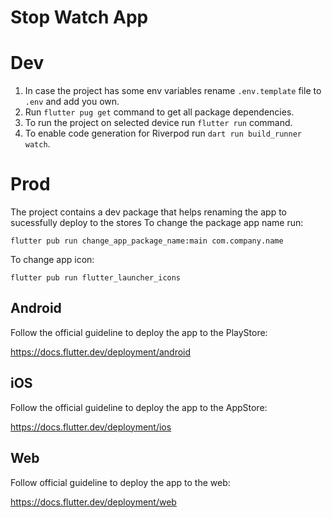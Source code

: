 # Stop Watch App

# Dev
1. In case the project has some env variables rename `.env.template` file to `.env` and add you own.
2. Run `flutter pug get` command to get all package dependencies.
3. To run the project on selected device run `flutter run` command.
4. To enable code generation for Riverpod run `dart run build_runner watch`.

# Prod
The project contains a dev package that helps renaming the app to sucessfully deploy to the stores
To change the package app name run:

```
flutter pub run change_app_package_name:main com.company.name
```

To change app icon:

```
flutter pub run flutter_launcher_icons
```

## Android
Follow the official guideline to deploy the app to the PlayStore:

https://docs.flutter.dev/deployment/android

## iOS
Follow the official guideline to deploy the app to the AppStore:

https://docs.flutter.dev/deployment/ios


## Web
Follow official guideline to deploy the app to the web:

https://docs.flutter.dev/deployment/web












